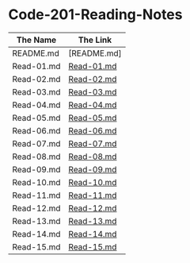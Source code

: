 # Code-201-Reading-Notes

The Name | The Link
------------ | -------------
README.md | [README.md]
Read-01.md |[Read-01.md](https://mahmoud-m-hamdan.github.io/Code-201-Reading-Notes/Read-01)
Read-02.md |[Read-02.md](https://mahmoud-m-hamdan.github.io/Code-201-Reading-Notes/Read-02)
Read-03.md |[Read-03.md]()
Read-04.md |[Read-04.md]()
Read-05.md |[Read-05.md]()
Read-06.md |[Read-06.md]()
Read-07.md |[Read-07.md]()
Read-08.md |[Read-08.md]()
Read-09.md |[Read-09.md]()
Read-10.md |[Read-10.md]()
Read-11.md |[Read-11.md]()
Read-12.md |[Read-12.md]()
Read-13.md |[Read-13.md]()
Read-14.md |[Read-14.md]()
Read-15.md |[Read-15.md]()




